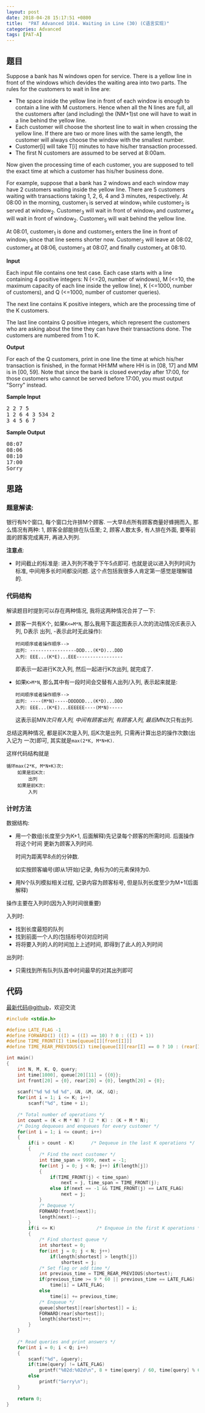 ```yaml
---
layout: post
date: 2018-04-28 15:17:51 +0800
title:  "PAT Advanced 1014. Waiting in Line (30) (C语言实现)"
categories: Advanced
tags: [PAT-A]
---
```


## 题目

<div id="problemContent">
<p>Suppose a bank has N windows open for service.  There is a yellow line in front of the windows which devides the waiting area into two parts.  The rules for the customers to wait in line are: </p>
<ul>
<li>The space inside the yellow line in front of each window is enough to contain a line with M customers.  Hence when all the N lines are full, all the customers after (and including) the (NM+1)st one will have to wait in a line behind the yellow line.
<li>Each customer will choose the shortest line to wait in when crossing the yellow line.  If there are two or more lines with the same length, the customer will always choose the window with the smallest number.
<li>Customer[i] will take T[i] minutes to have his/her transaction processed.
<li>The first N customers are assumed to be served at 8:00am. 
</li></li></li></li></ul>
<p>Now given the processing time of each customer, you are supposed to tell the exact time at which a customer has his/her business done.</p>
<p>For example, suppose that a bank has 2 windows and each window may have 2 customers waiting inside the yellow line.  There are 5 customers waiting with transactions taking 1, 2, 6, 4 and 3 minutes, respectively.  At 08:00 in the morning, customer<sub>1</sub> is served at window<sub>1</sub> while customer<sub>2</sub> is served at window<sub>2</sub>.  Customer<sub>3</sub> will wait in front of window<sub>1</sub> and customer<sub>4</sub> will wait in front of window<sub>2</sub>.  Customer<sub>5</sub> will wait behind the yellow line.</p>
<p>At 08:01, customer<sub>1</sub> is done and customer<sub>5</sub> enters the line in front of window<sub>1</sub> since that line seems shorter now.  Customer<sub>2</sub> will leave at 08:02, customer<sub>4</sub> at 08:06, customer<sub>3</sub> at 08:07, and finally customer<sub>5</sub> at 08:10.</p>
<p><b>Input</b></p>
<p>Each input file contains one test case.  Each case starts with a line containing 4 positive integers: N (&lt;=20, number of windows), M (&lt;=10, the maximum capacity of each line inside the yellow line), K (&lt;=1000, number of customers), and Q (&lt;=1000, number of customer queries).</p>
<p>The next line contains K positive integers, which are the processing time of the K customers.</p>
<p>The last line contains Q positive integers, which represent the customers who are asking about the time they can have their transactions done.  The customers are numbered from 1 to K.</p>
<p><b>Output</b></p>
<p>For each of the Q customers, print in one line the time at which his/her transaction is finished, in the format HH:MM where HH is in [08, 17] and MM is in [00, 59].  Note that since the bank is closed everyday after 17:00, for those customers who cannot be served before 17:00, you must output "Sorry" instead.</p>
<b>Sample Input</b><pre>
2 2 7 5
1 2 6 4 3 534 2
3 4 5 6 7
</pre>
<b>Sample Output</b><pre>
08:07
08:06
08:10
17:00
Sorry
</pre>
</div>

## 思路

### 题意解读:

银行有N个窗口, 每个窗口允许排M个顾客. 一大早8点所有顾客商量好蜂拥而入,
那么情况有两种: 1, 顾客全部能排在队伍里; 2, 顾客人数太多, 有人排在外面,
要等前面的顾客完成离开, 再进入列列.

**注意点**:

- 时间截止的标准是: 进入列列不晚于下午5点即可. 也就是说以进入列列时间为标准,
  中间用多长时间都没问题. 这个点包括我很多人肯定第一感觉是理解错的.

### 代码结构

解读题目时提到可以存在两种情况, 我将这两种情况合并了一下:

- 顾客一共有K个, 如果`K<=M*N`, 那么我用下面这图表示人次的流动情况(E表示入列, D表示
出列, -表示此时无此操作):

  ```
  时间顺序或者操作顺序-->
  出列: -----------------DDD...(K*D)...DDD
  入列: EEE...(K*E)...EEE-----------------
  ```

  即表示一起进行K次入列, 然后一起进行K次出列, 就完成了.

- 如果`K>M*N`, 那么其中有一段时间会交替有人出列/入列, 表示起来就是:

  ```
  时间顺序或者操作顺序-->
  出列: ----(M*N)-----DDDDDD...(K*D)...DDD
  入列: EEE...(K*E)...EEEEEE----(M*N)-----
  ```

  这表示前M*N次只有入列, 中间有顾客出列, 有顾客入列, 最后M*N次只有出列.

总结这两种情况, 都是前K次是入列, 后K次是出列, 只需再计算出总的操作次数(出入记为
一次)即可, 其实就是`max(2*K, M*N+K)`.

这样代码结构就是

```
循环max(2*K, M*N+K)次:
    如果是后K次:
        出列
    如果是前K次:
        入列
```

### 计时方法

数据结构:

- 用一个数组(长度至少为K+1, 后面解释)先记录每个顾客的所需时间. 后面操作将这个时间
  更新为顾客入列时间.

  时间为距离早8点的分钟数.

  如实按顾客编号(即从1开始)记录, 角标为0的元素保持为0.

- 用N个队列模拟相关过程, 记录内容为顾客标号, 但是队列长度至少为M+1(后面解释)

操作主要在入列时(因为入列时间很重要)

入列时:

- 找到长度最短的队列
- 找到前面一个人的(包括标号0)对应时间
- 将将要入列的人的时间加上上述时间, 即得到了此人的入列时间

出列时:

- 只需找到所有队列队首中时间最早的对其出列即可

## 代码

[最新代码@github](https://github.com/OliverLew/PAT/blob/master/PATAdvanced/1014.c)，欢迎交流
```c
#include <stdio.h>

#define LATE_FLAG -1
#define FORWARD(I) ((I) = ((I) == 10) ? 0 : ((I) + 1))
#define TIME_FRONT(I) time[queue[I][front[I]]]
#define TIME_REAR_PREVIOUS(I) time[queue[I][rear[I] == 0 ? 10 : (rear[I] - 1)]]

int main()
{
    int N, M, K, Q, query;
    int time[1000], queue[20][11] = {{0}};
    int front[20] = {0}, rear[20] = {0}, length[20] = {0};
    
    scanf("%d %d %d %d", &N, &M, &K, &Q);
    for(int i = 1; i <= K; i++)
        scanf("%d", time + i);
    
    /* Total number of operations */
    int count = (K < M * N) ? (2 * K) : (K + M * N);
    /* Doing dequeues and enqueues for every customer */
    for(int i = 1; i <= count; i++)
    {
        if(i > count - K)      /* Dequeue in the last K operations */
        {
            /* Find the next customer */
            int time_span = 9999, next = -1;
            for(int j = 0; j < N; j++) if(length[j])
            {
                if(TIME_FRONT(j) < time_span)
                    next = j, time_span = TIME_FRONT(j);
                else if(next == -1 && TIME_FRONT(j) == LATE_FLAG)
                    next = j;
            }
            /* Dequeue */
            FORWARD(front[next]);
            length[next]--;
        }
        if(i <= K)               /* Enqueue in the first K operations */
        {
            /* Find shortest queue */
            int shortest = 0;
            for(int j = 0; j < N; j++)
                if(length[shortest] > length[j])
                    shortest = j;
            /* Set flag or add time */
            int previous_time = TIME_REAR_PREVIOUS(shortest);
            if(previous_time >= 9 * 60 || previous_time == LATE_FLAG)
                time[i] = LATE_FLAG;
            else
                time[i] += previous_time;
            /* Enqueue */
            queue[shortest][rear[shortest]] = i;
            FORWARD(rear[shortest]);
            length[shortest]++;
        }
    }
    
    /* Read queries and print answers */
    for(int i = 0; i < Q; i++)
    {
        scanf("%d", &query);
        if(time[query] != LATE_FLAG)
            printf("%02d:%02d\n", 8 + time[query] / 60, time[query] % 60);
        else
            printf("Sorry\n");
    }
    
    return 0;
}

```